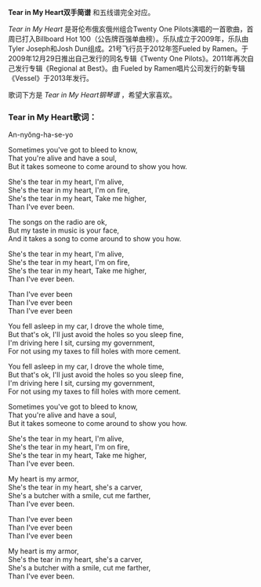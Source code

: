

**Tear in My Heart双手简谱** 和五线谱完全对应。

_Tear in My Heart_ 是哥伦布俄亥俄州组合Twenty One Pilots演唱的一首歌曲，首周已打入Billboard Hot
100（公告牌百强单曲榜）。乐队成立于2009年，乐队由Tyler Joseph和Josh Dun组成。21号飞行员于2012年签Fueled by
Ramen。于2009年12月29日推出自己发行的同名专辑《Twenty One Pilots》。2011年再次自己发行专辑《Regional at
Best》。由 Fueled by Ramen唱片公司发行的新专辑《Vessel》于2013年发行。

歌词下方是 _Tear in My Heart钢琴谱_ ，希望大家喜欢。

### Tear in My Heart歌词：

An-nyŏng-ha-se-yo

Sometimes you've got to bleed to know,  
That you're alive and have a soul,  
But it takes someone to come around to show you how.

She's the tear in my heart, I'm alive,  
She's the tear in my heart, I'm on fire,  
She's the tear in my heart, Take me higher,  
Than I've ever been.

The songs on the radio are ok,  
But my taste in music is your face,  
And it takes a song to come around to show you how.

She's the tear in my heart, I'm alive,  
She's the tear in my heart, I'm on fire,  
She's the tear in my heart, Take me higher,  
Than I've ever been.

Than I've ever been  
Than I've ever been  
Than I've ever been

You fell asleep in my car, I drove the whole time,  
But that's ok, I'll just avoid the holes so you sleep fine,  
I'm driving here I sit, cursing my government,  
For not using my taxes to fill holes with more cement.

You fell asleep in my car, I drove the whole time,  
But that's ok, I'll just avoid the holes so you sleep fine,  
I'm driving here I sit, cursing my government,  
For not using my taxes to fill holes with more cement.

Sometimes you've got to bleed to know,  
That you're alive and have a soul,  
But it takes someone to come around to show you how.

She's the tear in my heart, I'm alive,  
She's the tear in my heart, I'm on fire,  
She's the tear in my heart, Take me higher,  
Than I've ever been.

My heart is my armor,  
She's the tear in my heart, she's a carver,  
She's a butcher with a smile, cut me farther,  
Than I've ever been.

Than I've ever been  
Than I've ever been  
Than I've ever been

My heart is my armor,  
She's the tear in my heart, she's a carver,  
She's a butcher with a smile, cut me farther,  
Than I've ever been.


